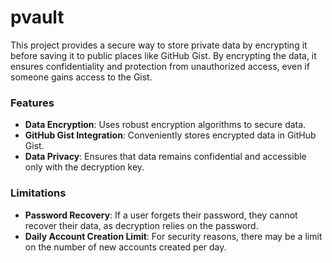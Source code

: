 # pvault

This project provides a secure way to store private data by encrypting it before saving it to public places like GitHub Gist. By encrypting the data, it ensures confidentiality and protection from unauthorized access, even if someone gains access to the Gist.

### Features

- **Data Encryption**: Uses robust encryption algorithms to secure data.
- **GitHub Gist Integration**: Conveniently stores encrypted data in GitHub Gist.
- **Data Privacy**: Ensures that data remains confidential and accessible only with the decryption key.

### Limitations

- **Password Recovery**: If a user forgets their password, they cannot recover their data, as decryption relies on the password.
- **Daily Account Creation Limit**: For security reasons, there may be a limit on the number of new accounts created per day.
